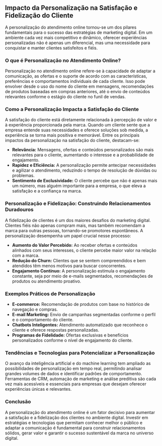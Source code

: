 ## Impacto da Personalização na Satisfação e Fidelização do Cliente

A personalização do atendimento online tornou-se um dos pilares fundamentais para o sucesso das estratégias de marketing digital. Em um ambiente cada vez mais competitivo e dinâmico, oferecer experiências personalizadas não é apenas um diferencial, mas uma necessidade para conquistar e manter clientes satisfeitos e fiéis.

### O que é Personalização no Atendimento Online?

Personalização no atendimento online refere-se à capacidade de adaptar a comunicação, as ofertas e o suporte de acordo com as características, preferências e comportamentos individuais de cada cliente. Isso pode envolver desde o uso do nome do cliente em mensagens, recomendações de produtos baseadas em compras anteriores, até o envio de conteúdos relevantes conforme o estágio do cliente no funil de vendas.

### Como a Personalização Impacta a Satisfação do Cliente

A satisfação do cliente está diretamente relacionada à percepção de valor e à experiência proporcionada pela marca. Quando um cliente sente que a empresa entende suas necessidades e oferece soluções sob medida, a experiência se torna mais positiva e memorável. Entre os principais impactos da personalização na satisfação do cliente, destacam-se:

- **Relevância:** Mensagens, ofertas e conteúdos personalizados são mais relevantes para o cliente, aumentando o interesse e a probabilidade de engajamento.
- **Rapidez e Eficiência:** A personalização permite antecipar necessidades e agilizar o atendimento, reduzindo o tempo de resolução de dúvidas ou problemas.
- **Sentimento de Exclusividade:** O cliente percebe que não é apenas mais um número, mas alguém importante para a empresa, o que eleva a satisfação e a confiança na marca.

### Personalização e Fidelização: Construindo Relacionamentos Duradouros

A fidelização de clientes é um dos maiores desafios do marketing digital. Clientes fiéis não apenas compram mais, mas também recomendam a marca para outras pessoas, tornando-se promotores espontâneos. A personalização desempenha um papel crucial nesse processo:

- **Aumento do Valor Percebido:** Ao receber ofertas e conteúdos alinhados com seus interesses, o cliente percebe maior valor na relação com a marca.
- **Redução do Churn:** Clientes que se sentem compreendidos e bem atendidos têm menos motivos para buscar concorrentes.
- **Engajamento Contínuo:** A personalização estimula o engajamento constante, seja por meio de e-mails segmentados, recomendações de produtos ou atendimento proativo.

### Exemplos Práticos de Personalização

- **E-commerce:** Recomendação de produtos com base no histórico de navegação e compras.
- **E-mail Marketing:** Envio de campanhas segmentadas conforme o perfil e o comportamento do cliente.
- **Chatbots Inteligentes:** Atendimento automatizado que reconhece o cliente e oferece respostas personalizadas.
- **Programas de Fidelidade:** Ofertas exclusivas e benefícios personalizados conforme o nível de engajamento do cliente.

### Tendências e Tecnologias para Potencializar a Personalização

O avanço da inteligência artificial e do machine learning tem ampliado as possibilidades de personalização em tempo real, permitindo analisar grandes volumes de dados e identificar padrões de comportamento. Ferramentas de CRM, automação de marketing e análise preditiva são cada vez mais acessíveis e essenciais para empresas que desejam oferecer experiências únicas e relevantes.

### Conclusão

A personalização do atendimento online é um fator decisivo para aumentar a satisfação e a fidelização dos clientes no ambiente digital. Investir em estratégias e tecnologias que permitam conhecer melhor o público e adaptar a comunicação é fundamental para construir relacionamentos sólidos, gerar valor e garantir o sucesso sustentável da marca no universo digital.